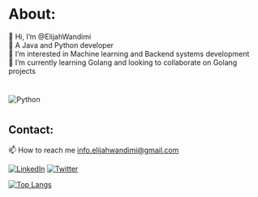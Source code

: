 # About:
 👋 Hi, I’m @ElijahWandimi <br>
 💞️ A Java and Python developer<br>
 👀 I’m interested in Machine learning and Backend systems development<br>
 🌱 I’m currently learning Golang and looking to collaborate on Golang projects<br>
#
![Python](https://img.shields.io/badge/python-3670A0?style=plastic&logo=python&logoColor=ffdd54)
#
## Contact:
 📫 How to reach me info.elijahwandimi@gmail.com

 [![LinkedIn](https://img.shields.io/badge/LinkedIn-%230077B5.svg?logo=linkedin&logoColor=white)](https://www.linkedin.com/in/ElijahWandimi/) [![Twitter](https://img.shields.io/badge/Twitter-%231DA1F2.svg?logo=Twitter&logoColor=white)](https://twitter.com/elijahwandimi) 

[![Top Langs](https://github-readme-stats.vercel.app/api/top-langs/?username=ElijahWandimi&layout=compact&theme=tokyonight)]()

<!---
ElijahWandimi/ElijahWandimi is a ✨ special ✨ repository because its `README.md` (this file) appears on your GitHub profile.
You can click the Preview link to take a look at your changes.
--->

